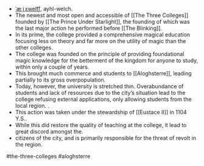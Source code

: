 * [ˈæːjˌxwelt͡ʃ](http://ipa-reader.xyz/?text=%CB%88%C3%A6%CB%90j%CB%8Cxwelt%CD%A1%CA%83&voice=Amy), ayhl-welch.
* The newest and most open and accessible of [[The Three Colleges]] founded by [[The Prince Under Starlight]], the founding of which was the last major action he performed before [[The Blinking]].
* In its prime, the college provided a comprehensive magical education focusing less on theory and far more on the utility of magic than the other colleges.
* The college was founded on the principle of providing foundational magic knowledge for the betterment of the kingdom for anyone to study, within only a couple of years.
* This brought much commerce and students to [[Aloghsterre]], leading partially to its gross overpopulation.
* Today, however, the university is stretched thin. Overabundance of students and lack of resources due to the city’s situation lead to the college refusing external applications, only allowing students from the local region. .
* This action was taken under the stewardship of [[Eustace II]] in 1104 Y.S..
* While this did restore the quality of teaching at the college, it lead to great discord amongst the.
* citizens of the city, and is primarily responsible for the threat of revolt in the region.

#the-three-colleges #aloghsterre 